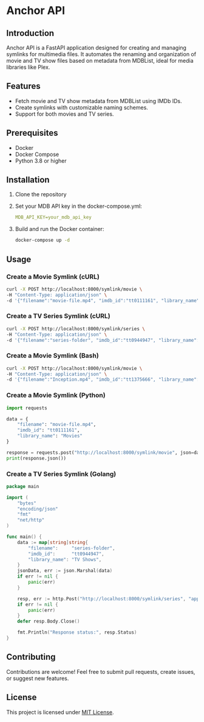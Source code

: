 # Anchor API

## Introduction
Anchor API is a FastAPI application designed for creating and managing symlinks for multimedia files. It automates the renaming and organization of movie and TV show files based on metadata from MDBList, ideal for media libraries like Plex.

## Features
- Fetch movie and TV show metadata from MDBList using IMDb IDs.
- Create symlinks with customizable naming schemes.
- Support for both movies and TV series.

## Prerequisites
- Docker
- Docker Compose
- Python 3.8 or higher

## Installation
1. Clone the repository

2. Set your MDB API key in the docker-compose.yml:
   ```yml
   MDB_API_KEY=your_mdb_api_key
   ```

3. Build and run the Docker container:
   ```bash
   docker-compose up -d
   ```

## Usage

### Create a Movie Symlink (cURL)
```bash
curl -X POST http://localhost:8000/symlink/movie \
-H "Content-Type: application/json" \
-d '{"filename":"movie-file.mp4", "imdb_id":"tt0111161", "library_name":"Movies"}'
```

### Create a TV Series Symlink (cURL)
```bash
curl -X POST http://localhost:8000/symlink/series \
-H "Content-Type: application/json" \
-d '{"filename":"series-folder", "imdb_id":"tt0944947", "library_name":"TV Shows"}'
```

### Create a Movie Symlink (Bash)
```bash
curl -X POST http://localhost:8000/symlink/movie \
-H "Content-Type: application/json" \
-d '{"filename":"Inception.mp4", "imdb_id":"tt1375666", "library_name":"Movies"}'
```

### Create a Movie Symlink (Python)
```python
import requests

data = {
    "filename": "movie-file.mp4",
    "imdb_id": "tt0111161",
    "library_name": "Movies"
}

response = requests.post("http://localhost:8000/symlink/movie", json=data)
print(response.json())
```

### Create a TV Series Symlink (Golang)
```go
package main

import (
	"bytes"
	"encoding/json"
	"fmt"
	"net/http"
)

func main() {
	data := map[string]string{
		"filename":     "series-folder",
		"imdb_id":      "tt0944947",
		"library_name": "TV Shows",
	}
	jsonData, err := json.Marshal(data)
	if err != nil {
		panic(err)
	}

	resp, err := http.Post("http://localhost:8000/symlink/series", "application/json", bytes.NewBuffer(jsonData))
	if err != nil {
		panic(err)
	}
	defer resp.Body.Close()

	fmt.Println("Response status:", resp.Status)
}
```

## Contributing
Contributions are welcome! Feel free to submit pull requests, create issues, or suggest new features.

## License
This project is licensed under [MIT License](LICENSE).
